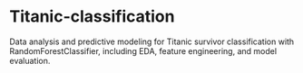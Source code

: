 # Titanic-classification
Data analysis and predictive modeling for Titanic survivor classification with RandomForestClassifier, including EDA, feature engineering, and model evaluation.
